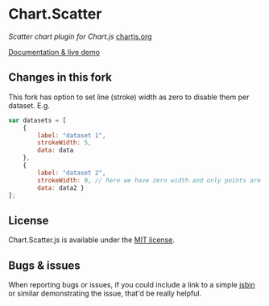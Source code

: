 # Chart.Scatter

*Scatter chart plugin for Chart.js* [chartjs.org](http://www.chartjs.org)

[Documentation & live demo](http://dima117.github.io/Chart.Scatter/)


## Changes in this fork

This fork has option to set line (stroke) width as zero to disable them per dataset.
E.g.

```javascript
var datasets = [
	{
		label: "dataset 1",
		strokeWidth: 5,
		data: data
	},
	{
		label: "dataset 2",
		strokeWidth: 0, // here we have zero width and only points are drawn
		data: data2 }
];
```

## License

Chart.Scatter.js is available under the [MIT license](http://opensource.org/licenses/MIT).

## Bugs & issues

When reporting bugs or issues, if you could include a link to a simple [jsbin](http://jsbin.com) or similar demonstrating the issue, that'd be really helpful.
